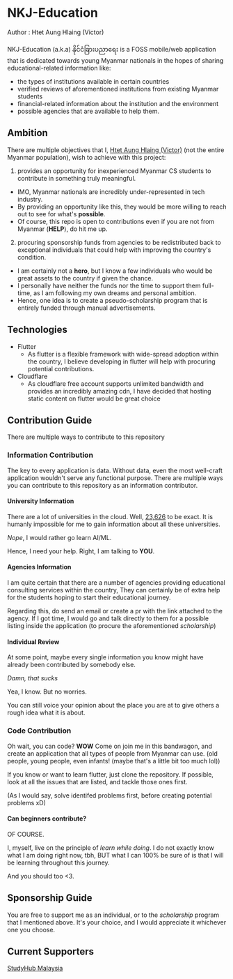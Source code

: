# NKJ-Education

Author : Htet Aung Hlaing (Victor)
<br>
<br>
NKJ-Education (a.k.a) နိုင်ငံခြားပညာရေး is a FOSS mobile/web application that is dedicated towards young Myanmar nationals in the hopes of sharing educational-related information like:
- the types of institutions available in certain countries
- verified reviews of aforementioned institutions from existing Myanmar students
- financial-related information about the institution and the environment
- possible agencies that are available to help them.

## Ambition

There are multiple objectives that I, <a href="https://github.com/DreamerChaserHAH">Htet Aung Hlaing (Victor)</a> (not the entire Myanmar population), wish to achieve with this project:
1. provides an opportunity for inexperienced Myanmar CS students to contribute in something truly meaningful.
  - IMO, Myanmar nationals are incredibly under-represented in tech industry.
  - By providing an opportunity like this, they would be more willing to reach out to see for what's **possible**.
  - Of course, this repo is open to contributions even if you are not from Myanmar (**HELP**), do hit me up.
2. procuring sponsorship funds from agencies to be redistributed back to exceptional individuals that could help with improving the country's condition.
  - I am certainly not a **hero**, but I know a few individuals who would be great assets to the country if given the chance.
  - I personally have neither the funds nor the time to support them full-time, as I am following my own dreams and personal ambition.
  - Hence, one idea is to create a pseudo-scholarship program that is entirely funded through manual advertisements.

## Technologies

- Flutter
  - As flutter is a flexible framework with wide-spread adoption within the country, I believe developing in flutter will help with procuring potential contributions.
- Cloudflare
  - As cloudflare free account supports unlimited bandwidth and provides an incredibly amazing cdn, I have decided that hosting static content on flutter would be great choice

## Contribution Guide
There are multiple ways to contribute to this repository
### Information Contribution
The key to every application is data. Without data, even the most well-craft application wouldn't serve any functional purpose.
There are multiple ways you can contribute to this repository as an information contributor.
#### University Information
There are a lot of universities in the cloud. Well, <a href="https://erudera.com/universities/">23,626</a> to be exact. It is humanly impossible for me to gain information about all these universities.

*Nope*, I would rather go learn AI/ML.

Hence, I need your help. Right, I am talking to **YOU**.
#### Agencies Information
I am quite certain that there are a number of agencies providing educational consulting services within the country, They can certainly be of extra help for the students hoping to start their educational journey.

Regarding this, do send an email or create a pr with the link attached to the agency. If I got time, I would go and talk directly to them for a possible listing inside the application (to procure the aforementioned *scholarship*)
#### Individual Review
At some point, maybe every single information you know might have already been contributed by somebody else.

*Damn, that sucks*

Yea, I know. But no worries.

You can still voice your opinion about the place you are at to give others a rough idea what it is about.

### Code Contribution

Oh wait, you can code? **WOW** Come on join me in this bandwagon, and create an application that all types of people from Myanmar can use. (old people, young people, even infants! (maybe that's a little bit too much lol))

If you know or want to learn flutter, just clone the repository. If possible, look at all the issues that are listed, and tackle those ones first.

(As I would say, solve identifed problems first, before creating potential problems xD)

#### Can beginners contribute?

OF COURSE.

I, myself, live on the principle of *learn while doing*. I do not exactly know what I am doing right now, tbh, BUT what I can 100% be sure of is that I will be learning throughout this journey.

And you should too <3.

## Sponsorship Guide

You are free to support me as an individual, or to the *scholarship* program that I mentioned above. It's your choice, and I would appreciate it whichever one you choose.

## Current Supporters
[StudyHub Malaysia](https://www.facebook.com/studyhubmy)
